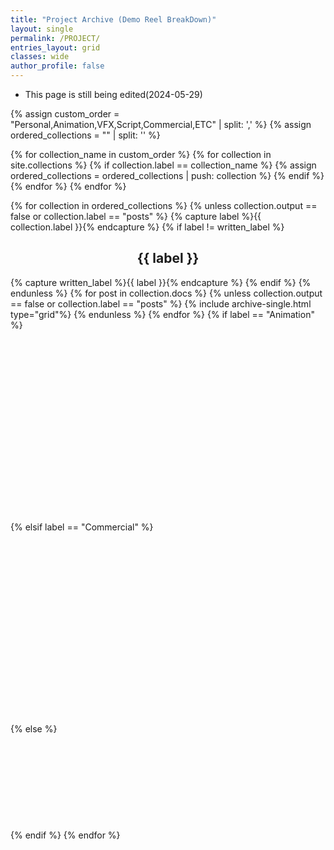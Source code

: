 ```yaml
---
title: "Project Archive (Demo Reel BreakDown)"
layout: single
permalink: /PROJECT/
entries_layout: grid
classes: wide
author_profile: false
---
```

- This page is still being edited(2024-05-29)

{% assign custom_order = "Personal,Animation,VFX,Script,Commercial,ETC" | split: ',' %}
{% assign ordered_collections = "" | split: '' %}

{% for collection_name in custom_order %}
  {% for collection in site.collections %}
    {% if collection.label == collection_name %}
      {% assign ordered_collections = ordered_collections | push: collection %}
    {% endif %}
  {% endfor %}
{% endfor %}

{% for collection in ordered_collections %}
  {% unless collection.output == false or collection.label == "posts" %}
  {% capture label %}{{ collection.label }}{% endcapture %}
  {% if label != written_label %}
  <h2 id="{{ label | slugify }}" class="archive__subtitle" align="center">{{ label }}</h2>
  {% capture written_label %}{{ label }}{% endcapture %}
  {% endif %}
  {% endunless %}
  {% for post in collection.docs %}
    {% unless collection.output == false or collection.label == "posts" %}
    {% include archive-single.html type="grid"%}
    {% endunless %}
  {% endfor %}
  {% if label == "Animation" %}
  <br><br><br><br><br><br><br><br><br><br><br><br><br><br><br><br><br><br><br>
  {% elsif label == "Commercial" %}
  <br><br><br><br><br><br><br><br><br><br><br><br><br><br><br><br><br><br><br>
  {% else %}
  <br><br><br><br><br><br><br><br><br><br>
  {% endif %}
{% endfor %}
